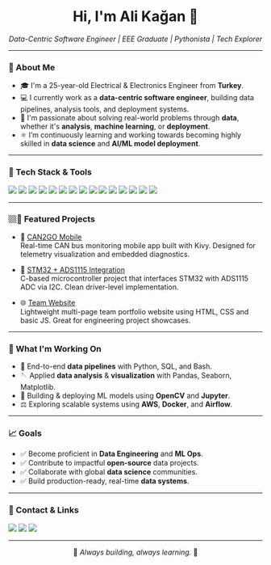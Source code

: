 <h1 align="center">Hi, I'm Ali Kağan 👋</h1>
<p align="center">
  <em>Data-Centric Software Engineer | EEE Graduate | Pythonista | Tech Explorer</em>
</p>

---

### 🌟 About Me

- 🎓 I'm a 25-year-old Electrical & Electronics Engineer from **Turkey**.
- 💻 I currently work as a **data-centric software engineer**, building data pipelines, analysis tools, and deployment systems.
- 🚀 I'm passionate about solving real-world problems through **data**, whether it's **analysis**, **machine learning**, or **deployment**.
- ⚛️ I’m continuously learning and working towards becoming highly skilled in **data science** and **AI/ML model deployment**.

---

### 🦝 Tech Stack & Tools

<p align="left">
  <img src="https://img.shields.io/badge/Python-3670A0?style=for-the-badge&logo=python&logoColor=ffdd54" />
  <img src="https://img.shields.io/badge/Pandas-150458?style=for-the-badge&logo=pandas&logoColor=white" />
  <img src="https://img.shields.io/badge/Numpy-013243?style=for-the-badge&logo=numpy&logoColor=white" />
  <img src="https://img.shields.io/badge/Matplotlib-11557c?style=for-the-badge&logo=matplotlib&logoColor=white" />
  <img src="https://img.shields.io/badge/Seaborn-4c4c4c?style=for-the-badge&logo=python&logoColor=white" />
  <img src="https://img.shields.io/badge/Power%20BI-F2C811?style=for-the-badge&logo=powerbi&logoColor=black" />
  <img src="https://img.shields.io/badge/OpenCV-5C3EE8?style=for-the-badge&logo=opencv&logoColor=white" />
  <img src="https://img.shields.io/badge/Bash-121011?style=for-the-badge&logo=gnu-bash&logoColor=white" />
  <img src="https://img.shields.io/badge/SQL-4479A1?style=for-the-badge&logo=postgresql&logoColor=white" />
  <img src="https://img.shields.io/badge/MySQL-005C84?style=for-the-badge&logo=mysql&logoColor=white" />
  <img src="https://img.shields.io/badge/AWS-232F3E?style=for-the-badge&logo=amazon-aws&logoColor=white" />
  <img src="https://img.shields.io/badge/C-00599C?style=for-the-badge&logo=c&logoColor=white" />
  <img src="https://img.shields.io/badge/Docker-2496ED?style=for-the-badge&logo=docker&logoColor=white" />
  <img src="https://img.shields.io/badge/Apache%20Airflow-017CEE?style=for-the-badge&logo=apache-airflow&logoColor=white" />
  <img src="https://img.shields.io/badge/Jupyter-F37626?style=for-the-badge&logo=jupyter&logoColor=white" />
</p>

---

### 🏼️📌 Featured Projects

- 🚗 [CAN2GO Mobile](https://github.com/kaganmart9/can2go-mobile)  
  Real-time CAN bus monitoring mobile app built with Kivy. Designed for telemetry visualization and embedded diagnostics.

- 🔧 [STM32 + ADS1115 Integration](https://github.com/kaganmart9/stm32_ads1115)  
  C-based microcontroller project that interfaces STM32 with ADS1115 ADC via I2C. Clean driver-level implementation.

- 🌐 [Team Website](https://github.com/kaganmart9/team_website)  
  Lightweight multi-page team portfolio website using HTML, CSS and basic JS. Great for engineering project showcases.

---

### 🚀 What I'm Working On

- 🔄 End-to-end **data pipelines** with Python, SQL, and Bash.
- 🪡 Applied **data analysis** & **visualization** with Pandas, Seaborn, Matplotlib.
- 🤖 Building & deploying ML models using **OpenCV** and **Jupyter**.
- ⚖️ Exploring scalable systems using **AWS**, **Docker**, and **Airflow**.

---

### 📈 Goals

- ✅ Become proficient in **Data Engineering** and **ML Ops**.
- ✅ Contribute to impactful **open-source** data projects.
- ✅ Collaborate with global **data science** communities.
- ✅ Build production-ready, real-time **data systems**.

---

### 💼 Contact & Links

<p>
  <a href="https://github.com/kaganmart9" target="_blank"><img src="https://img.shields.io/badge/GitHub-181717?style=for-the-badge&logo=github&logoColor=white" /></a>
  <a href="mailto:dev.alikaganmart@gmail.com" target="_blank"><img src="https://img.shields.io/badge/Email-D14836?style=for-the-badge&logo=gmail&logoColor=white" /></a>
  <a href="https://linkedin.com/in/kaganmart9" target="_blank"><img src="https://img.shields.io/badge/LinkedIn-0A66C2?style=for-the-badge&logo=linkedin&logoColor=white" /></a>
</p>

---

<p align="center">
  🌟 <em>Always building, always learning.</em> 🌟
</p>
